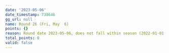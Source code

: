 ```yaml
---
date: '2023-05-06'
date_timestamp: 738646
gg_url: null
name: Round 26 (Fri, May  6)
points: {}
reason: Round date 2023-05-06, does not fall within season (2022-01-01 to 2022-12-30)
total_points: 0
valid: false
---
```

